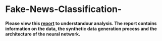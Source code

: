 # Fake-News-Classification-

#### Please view this [report](https://github.com/anas14680/Fake-News-Classification-/blob/master/Report/Final%20Report.pdf) to understandour analysis. The report contains information on the data, the synthetic data generation process and the architecture of the neural network.


